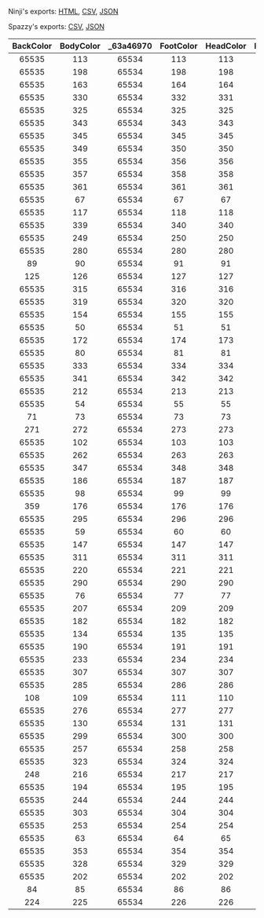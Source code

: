 Ninji's exports: [HTML](https://wuffs.org/acnh/bcsv_140/html/MessageCardDesignParam.html), [CSV](https://wuffs.org/acnh/bcsv_140/csv/MessageCardDesignParam.csv), [JSON](https://wuffs.org/acnh/bcsv_140/json/MessageCardDesignParam.json)

Spazzy's exports: [CSV](https://github.com/McSpazzy/acnh-csv/blob/master/MessageCardDesignParam.csv), [JSON](https://github.com/McSpazzy/acnh-json/blob/master/MessageCardDesignParam.json)

| BackColor | BodyColor | _63a46970 | FootColor | HeadColor | PenColor1 | PenColor2 | PenColor3 | PenColor4 | RuleColor | SelectableBeginDate1 | SelectableBeginDate2 | SelectableEndDate1 | SelectableEndDate2 | TextLotId | _84818e10 | UniqueID | Kind | ResourceName | SelectableSeason | UnlockTrigger |
|:--:|:--:|:--:|:--:|:--:|:--:|:--:|:--:|:--:|:--:|:--:|:--:|:--:|:--:|:--:|:--:|:--:|:--:|:--:|:--:|:--:|
| 65535 | 113 | 65534 | 113 | 113 | 113 | 114 | 115 | 116 | 1 | 0 | 0 | 0 | 0 | -1 | 65535 | 387 | 0 | 'MsgAcademy00' | 0 | 1 | 
| 65535 | 198 | 65534 | 198 | 198 | 1 | 2 | 3 | 4 | 1 | 0 | 0 | 0 | 0 | -1 | 65535 | 403 | 0 | 'MsgNewyear01' | 0 | 1 | 
| 65535 | 163 | 65534 | 164 | 164 | 1 | 2 | 3 | 4 | 1 | 0 | 0 | 0 | 0 | -1 | 65535 | 411 | 0 | 'MsgTotakeke00' | 0 | 1 | 
| 65535 | 330 | 65534 | 332 | 331 | 1 | 2 | 3 | 4 | 1 | 0 | 0 | 0 | 0 | -1 | 65535 | 427 | 0 | 'MsgFish00' | 0 | 1 | 
| 65535 | 325 | 65534 | 325 | 325 | 1 | 2 | 3 | 4 | 1 | 0 | 0 | 0 | 0 | -1 | 65535 | 428 | 0 | 'MsgInsect00' | 0 | 1 | 
| 65535 | 343 | 65534 | 343 | 343 | 1 | 2 | 3 | 4 | 1 | 0 | 0 | 0 | 0 | -1 | 65535 | 429 | 0 | 'MsgBank00' | 0 | 1 | 
| 65535 | 345 | 65534 | 345 | 345 | 1 | 2 | 3 | 4 | 1 | 0 | 0 | 0 | 0 | -1 | 65535 | 430 | 0 | 'MsgMilage00' | 0 | 1 | 
| 65535 | 349 | 65534 | 350 | 350 | 1 | 2 | 3 | 4 | 1 | 0 | 0 | 0 | 0 | -1 | 65535 | 431 | 0 | 'MsgDal00' | 0 | 1 | 
| 65535 | 355 | 65534 | 356 | 356 | 1 | 2 | 3 | 4 | 1 | 0 | 0 | 0 | 0 | -1 | 65535 | 433 | 0 | 'MsgFall03' | 3 | 0 | 
| 65535 | 357 | 65534 | 358 | 358 | 1 | 2 | 3 | 4 | 1 | 0 | 0 | 0 | 0 | -1 | 65535 | 434 | 0 | 'MsgShopping00' | 0 | 2 | 
| 65535 | 361 | 65534 | 361 | 361 | 1 | 2 | 3 | 4 | 1 | 0 | 0 | 0 | 0 | -1 | 65535 | 435 | 0 | 'MsgTsunekichi00' | 0 | 1 | 
| 65535 | 67 | 65534 | 67 | 67 | 68 | 69 | 70 | 4 | 1 | 0 | 0 | 0 | 0 | -1 | 65535 | 0 | 0 | 'MsgOther01' | 0 | 0 | 
| 65535 | 117 | 65534 | 118 | 118 | 117 | 118 | 119 | 120 | 1 | 116 | 0 | 214 | 0 | -1 | 65535 | 364 | 0 | 'MsgValentine01' | 5 | 0 | 
| 65535 | 339 | 65534 | 340 | 340 | 1 | 2 | 3 | 4 | 1 | 0 | 0 | 0 | 0 | -1 | 65535 | 397 | 0 | 'MsgEncourage00' | 0 | 0 | 
| 65535 | 249 | 65534 | 250 | 250 | 1 | 2 | 3 | 4 | 1 | 0 | 0 | 0 | 0 | -1 | 65535 | 405 | 0 | 'MsgOther06' | 0 | 0 | 
| 65535 | 280 | 65534 | 280 | 280 | 1 | 2 | 3 | 4 | 1 | 0 | 0 | 0 | 0 | -1 | 65535 | 389 | 0 | 'MsgBirthday00' | 0 | 0 | 
| 89 | 90 | 65534 | 91 | 91 | 90 | 91 | 92 | 93 | 1 | 0 | 0 | 0 | 0 | -1 | 65535 | 391 | 0 | 'MsgBirthday02' | 0 | 0 | 
| 125 | 126 | 65534 | 127 | 127 | 126 | 127 | 128 | 129 | 1 | 916 | 0 | 1130 | 0 | -1 | 65535 | 357 | 0 | 'MsgThanksgiving00' | 5 | 0 | 
| 65535 | 315 | 65534 | 316 | 316 | 1 | 2 | 3 | 4 | 1 | 0 | 0 | 0 | 0 | -1 | 65535 | 356 | 0 | 'MsgActive01' | 0 | 0 | 
| 65535 | 319 | 65534 | 320 | 320 | 1 | 2 | 3 | 4 | 1 | 0 | 0 | 0 | 0 | -1 | 65535 | 370 | 0 | 'MsgWinter01' | 4 | 0 | 
| 65535 | 154 | 65534 | 155 | 155 | 154 | 155 | 156 | 157 | 1 | 0 | 0 | 0 | 0 | -1 | 65535 | 363 | 0 | 'MsgSympathy00' | 0 | 0 | 
| 65535 | 50 | 65534 | 51 | 51 | 50 | 51 | 52 | 53 | 1 | 0 | 0 | 0 | 0 | -1 | 65535 | 367 | 0 | 'MsgWinter00' | 4 | 0 | 
| 65535 | 172 | 65534 | 174 | 173 | 1 | 2 | 3 | 4 | 1 | 0 | 0 | 0 | 0 | -1 | 65535 | 394 | 0 | 'MsgCute01' | 0 | 0 | 
| 65535 | 80 | 65534 | 81 | 81 | 80 | 81 | 82 | 83 | 1 | 0 | 0 | 0 | 0 | -1 | 65535 | 373 | 0 | 'MsgSpring02' | 1 | 0 | 
| 65535 | 333 | 65534 | 334 | 334 | 1 | 2 | 3 | 4 | 1 | 0 | 0 | 0 | 0 | -1 | 65535 | 388 | 0 | 'MsgBaby00' | 0 | 0 | 
| 65535 | 341 | 65534 | 342 | 342 | 1 | 2 | 3 | 4 | 1 | 0 | 0 | 0 | 0 | -1 | 65535 | 390 | 0 | 'MsgBirthday01' | 0 | 0 | 
| 65535 | 212 | 65534 | 213 | 213 | 1 | 2 | 3 | 4 | 1 | 0 | 0 | 0 | 0 | -1 | 65535 | 410 | 0 | 'MsgThankyou00' | 0 | 0 | 
| 65535 | 54 | 65534 | 55 | 55 | 50 | 55 | 56 | 57 | 1 | 0 | 0 | 0 | 0 | -1 | 65535 | 379 | 0 | 'MsgSpring00' | 1 | 0 | 
| 71 | 73 | 65534 | 73 | 73 | 72 | 73 | 74 | 75 | 1 | 1120 | 0 | 110 | 0 | -1 | 65535 | 383 | 0 | 'MsgChristmas02' | 5 | 0 | 
| 271 | 272 | 65534 | 273 | 273 | 272 | 273 | 274 | 275 | 1 | 0 | 0 | 0 | 0 | -1 | 65535 | 384 | 0 | 'MsgElegant00' | 0 | 0 | 
| 65535 | 102 | 65534 | 103 | 103 | 1 | 2 | 3 | 4 | 1 | 0 | 0 | 0 | 0 | -1 | 65535 | 393 | 0 | 'MsgCool00' | 0 | 0 | 
| 65535 | 262 | 65534 | 263 | 263 | 262 | 263 | 264 | 265 | 1 | 0 | 0 | 0 | 0 | -1 | 65535 | 371 | 0 | 'MsgLove00' | 0 | 0 | 
| 65535 | 347 | 65534 | 348 | 348 | 1 | 2 | 3 | 4 | 1 | 1120 | 0 | 110 | 0 | -1 | 65535 | 377 | 0 | 'MsgChristmas01' | 5 | 0 | 
| 65535 | 186 | 65534 | 187 | 187 | 186 | 187 | 188 | 189 | 1 | 0 | 0 | 0 | 0 | -1 | 65535 | 380 | 0 | 'MsgThankyou01' | 0 | 0 | 
| 65535 | 98 | 65534 | 99 | 99 | 98 | 99 | 100 | 101 | 1 | 0 | 0 | 0 | 0 | -1 | 65535 | 408 | 0 | 'MsgSummer00' | 0 | 0 | 
| 359 | 176 | 65534 | 176 | 176 | 1 | 2 | 3 | 4 | 1 | 315 | 0 | 510 | 0 | -1 | 65535 | 395 | 0 | 'MsgEaster00' | 5 | 0 | 
| 65535 | 295 | 65534 | 296 | 296 | 295 | 296 | 297 | 298 | 1 | 0 | 0 | 0 | 0 | -1 | 65535 | 365 | 0 | 'MsgActive00' | 0 | 0 | 
| 65535 | 59 | 65534 | 60 | 60 | 59 | 60 | 61 | 62 | 1 | 0 | 0 | 0 | 0 | -1 | 65535 | 386 | 0 | 'MsgFall02' | 3 | 0 | 
| 65535 | 147 | 65534 | 147 | 147 | 1 | 2 | 3 | 4 | 1 | 0 | 0 | 0 | 0 | -1 | 65535 | 378 | 0 | 'MsgCute00' | 0 | 0 | 
| 65535 | 311 | 65534 | 311 | 311 | 311 | 312 | 313 | 314 | 1 | 0 | 0 | 0 | 0 | -1 | 65535 | 368 | 0 | 'MsgSimple00' | 0 | 0 | 
| 65535 | 220 | 65534 | 221 | 221 | 220 | 221 | 222 | 223 | 1 | 0 | 0 | 0 | 0 | -1 | 65535 | 360 | 0 | 'MsgGorgeous01' | 0 | 0 | 
| 65535 | 290 | 65534 | 290 | 290 | 290 | 291 | 292 | 293 | 1 | 0 | 0 | 0 | 0 | -1 | 65535 | 361 | 0 | 'MsgGraduate00' | 0 | 0 | 
| 65535 | 76 | 65534 | 77 | 77 | 76 | 77 | 78 | 79 | 1 | 0 | 0 | 0 | 0 | -1 | 65535 | 385 | 0 | 'MsgFall00' | 0 | 0 | 
| 65535 | 207 | 65534 | 209 | 209 | 207 | 209 | 210 | 211 | 1 | 0 | 0 | 0 | 0 | -1 | 65535 | 382 | 0 | 'MsgCool01' | 0 | 0 | 
| 65535 | 182 | 65534 | 182 | 182 | 1 | 2 | 3 | 4 | 1 | 1120 | 0 | 110 | 0 | -1 | 65535 | 392 | 0 | 'MsgChristmas00' | 5 | 0 | 
| 65535 | 134 | 65534 | 135 | 135 | 134 | 135 | 136 | 137 | 1 | 0 | 0 | 0 | 0 | -1 | 65535 | 359 | 0 | 'MsgOther00' | 0 | 0 | 
| 65535 | 190 | 65534 | 191 | 191 | 190 | 191 | 192 | 193 | 1 | 0 | 0 | 0 | 0 | -1 | 65535 | 413 | 0 | 'MsgWedding00' | 0 | 0 | 
| 65535 | 233 | 65534 | 234 | 234 | 233 | 234 | 235 | 236 | 1 | 0 | 0 | 0 | 0 | -1 | 65535 | 396 | 0 | 'MsgElegant01' | 0 | 0 | 
| 65535 | 307 | 65534 | 307 | 307 | 307 | 308 | 309 | 310 | 1 | 0 | 0 | 0 | 0 | -1 | 65535 | 358 | 0 | 'MsgSimple01' | 0 | 0 | 
| 65535 | 285 | 65534 | 286 | 286 | 1 | 2 | 3 | 4 | 1 | 0 | 0 | 0 | 0 | -1 | 65535 | 404 | 0 | 'MsgOther05' | 0 | 0 | 
| 108 | 109 | 65534 | 111 | 110 | 109 | 110 | 111 | 112 | 1 | 0 | 0 | 0 | 0 | -1 | 65535 | 402 | 0 | 'MsgNewyear00' | 0 | 1 | 
| 65535 | 276 | 65534 | 277 | 277 | 1 | 2 | 3 | 4 | 1 | 930 | 0 | 1031 | 0 | -1 | 65535 | 399 | 0 | 'MsgHalloween01' | 5 | 0 | 
| 65535 | 130 | 65534 | 131 | 131 | 130 | 131 | 132 | 133 | 1 | 930 | 0 | 1031 | 0 | -1 | 65535 | 398 | 0 | 'MsgHalloween00' | 5 | 0 | 
| 65535 | 299 | 65534 | 300 | 300 | 1 | 2 | 3 | 4 | 1 | 0 | 0 | 0 | 0 | -1 | 65535 | 407 | 0 | 'MsgStar00' | 0 | 0 | 
| 65535 | 257 | 65534 | 258 | 258 | 1 | 2 | 3 | 4 | 1 | 0 | 0 | 0 | 0 | -1 | 65535 | 406 | 0 | 'MsgSpring01' | 1 | 0 | 
| 65535 | 323 | 65534 | 324 | 324 | 323 | 324 | 3 | 4 | 1 | 0 | 0 | 0 | 0 | -1 | 65535 | 374 | 0 | 'MsgSnowfes00' | 4 | 0 | 
| 248 | 216 | 65534 | 217 | 217 | 1 | 2 | 3 | 4 | 1 | 501 | 1101 | 915 | 315 | -1 | 65535 | 409 | 0 | 'MsgSummer02' | 6 | 0 | 
| 65535 | 194 | 65534 | 195 | 195 | 1 | 2 | 3 | 4 | 1 | 116 | 0 | 214 | 0 | -1 | 65535 | 412 | 0 | 'MsgValentine00' | 5 | 0 | 
| 65535 | 244 | 65534 | 244 | 244 | 244 | 245 | 246 | 247 | 1 | 0 | 0 | 0 | 0 | -1 | 65535 | 362 | 0 | 'MsgOther03' | 0 | 0 | 
| 65535 | 303 | 65534 | 304 | 304 | 1 | 2 | 3 | 4 | 1 | 0 | 0 | 0 | 0 | -1 | 65535 | 414 | 0 | 'MsgWinter02' | 4 | 0 | 
| 65535 | 253 | 65534 | 254 | 254 | 1 | 2 | 3 | 4 | 1 | 0 | 0 | 0 | 0 | -1 | 65535 | 416 | 0 | 'MsgGorgeous00' | 0 | 0 | 
| 65535 | 63 | 65534 | 64 | 65 | 63 | 64 | 65 | 66 | 1 | 0 | 0 | 0 | 0 | -1 | 65535 | 366 | 0 | 'MsgSummer01' | 2 | 0 | 
| 65535 | 353 | 65534 | 354 | 354 | 1 | 2 | 3 | 4 | 1 | 0 | 0 | 0 | 0 | -1 | 65535 | 432 | 0 | 'MsgSummer03' | 2 | 0 | 
| 65535 | 328 | 65534 | 329 | 329 | 328 | 329 | 3 | 4 | 1 | 0 | 0 | 0 | 0 | -1 | 65535 | 372 | 0 | 'MsgOther04' | 0 | 0 | 
| 65535 | 202 | 65534 | 202 | 202 | 202 | 203 | 204 | 205 | 1 | 0 | 0 | 0 | 0 | -1 | 65535 | 375 | 0 | 'MsgFall01' | 3 | 0 | 
| 84 | 85 | 65534 | 86 | 86 | 85 | 86 | 87 | 88 | 1 | 501 | 0 | 531 | 0 | -1 | 65535 | 381 | 0 | 'MsgMother00' | 5 | 0 | 
| 224 | 225 | 65534 | 226 | 226 | 225 | 226 | 227 | 228 | 1 | 601 | 0 | 630 | 0 | -1 | 65535 | 376 | 0 | 'MsgFather00' | 5 | 0 | 
